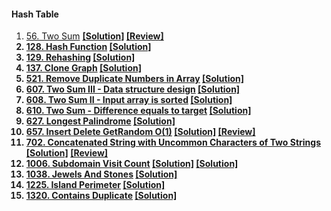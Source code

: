 #### Hash Table
1. [56. Two Sum](https://www.lintcode.com/problem/two-sum/) [<b>[Solution]<b>]() [<b>[Review]<b>](https://dataleoz.com/lintcode-two-sum/)
2. [128. Hash Function](https://www.lintcode.com/problem/hash-function/) [<b>[Solution]<b>]()
3. [129. Rehashing](https://www.lintcode.com/problem/rehashing/) [<b>[Solution]<b>]()
4. [137. Clone Graph](https://www.lintcode.com/problem/clone-graph/) [<b>[Solution]<b>]()
5. [521. Remove Duplicate Numbers in Array](https://www.lintcode.com/problem/remove-duplicate-numbers-in-array/) [<b>[Solution]<b>]()
6. [607. Two Sum III - Data structure design](https://www.lintcode.com/problem/two-sum-iii-data-structure-design/) [<b>[Solution]<b>]()
7. [608. Two Sum II - Input array is sorted](https://www.lintcode.com/problem/two-sum-ii-input-array-is-sorted/) [<b>[Solution]<b>]()
8. [610. Two Sum - Difference equals to target](https://www.lintcode.com/problem/two-sum-difference-equals-to-target/) [<b>[Solution]<b>]()
9. [627. Longest Palindrome](https://www.lintcode.com/problem/longest-palindrome) [<b>[Solution]<b>]()
10. [657. Insert Delete GetRandom O(1)](https://www.lintcode.com/problem/insert-delete-getrandom-o1/) [<b>[Solution]<b>]() [<b>[Review]<b>](https://dataleoz.com/lintcode-insert-delete-getrandom/)
11. [702. Concatenated String with Uncommon Characters of Two Strings](https://www.lintcode.com/problem/concatenated-string-with-uncommon-characters-of-two-strings/) [<b>[Solution]<b>]() [<b>[Review]<b>](https://dataleoz.com/lintcode-Concatenated-String-with-Uncommon-Characters-of-Two-Strings/)
12. [1006. Subdomain Visit Count](https://www.lintcode.com/problem/subdomain-visit-count/) [<b>[Solution]<b>]() [<b>[Solution]<b>](https://github.com/runzezhang/Data-Structure-and-Algorithm-Notebook/blob/master/LintCode/Python3/1006.%20Subdomain%20Visit%20Count.py?1563865018716)
13. [1038. Jewels And Stones](https://www.lintcode.com/problem/jewels-and-stones/) [<b>[Solution]<b>]()
14. [1225. Island Perimeter](https://www.lintcode.com/problem/island-perimeter/) [<b>[Solution]<b>]()
15. [1320. Contains Duplicate](https://www.lintcode.com/problem/contains-duplicate/) [<b>[Solution]<b>]()